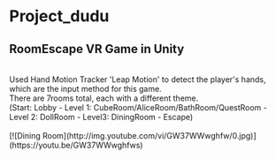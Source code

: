 # Project_dudu
<h2>RoomEscape VR Game in Unity</h2><br>
Used Hand Motion Tracker 'Leap Motion' to detect the player's hands, which are the input method for this game.<br>
There are 7rooms total, each with a different theme. <br>
(Start: Lobby - Level 1: CubeRoom/AliceRoom/BathRoom/QuestRoom -  Level 2: DollRoom - Level3: DiningRoom - Escape)<br>
<Dining Room> <br>
[![Dining Room](http://img.youtube.com/vi/GW37WWwghfw/0.jpg)](https://youtu.be/GW37WWwghfws) 

